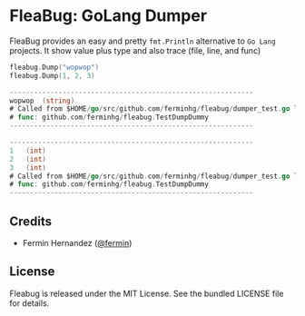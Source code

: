 FleaBug: GoLang Dumper
=========================

FleaBug provides an easy and pretty `fmt.Println` alternative to `Go Lang` projects.
It show value plus type and also trace (file, line, and func)

```go
fleabug.Dump("wopwop")
fleabug.Dump(1, 2, 3)
````

```go
------------------------------------------------------------
wopwop  (string)
# Called from $HOME/go/src/github.com/ferminhg/fleabug/dumper_test.go line #62 
# func: github.com/ferminhg/fleabug.TestDumpDummy
------------------------------------------------------------

------------------------------------------------------------
1   (int)
2   (int)
3   (int)
# Called from $HOME/go/src/github.com/ferminhg/fleabug/dumper_test.go line #63 
# func: github.com/ferminhg/fleabug.TestDumpDummy
------------------------------------------------------------
````

## Credits

* Fermin Hernandez ([@fermin](https://www.linkedin.com/in/ferminhdez/))

## License

Fleabug is released under the MIT License. See the bundled LICENSE file for details.